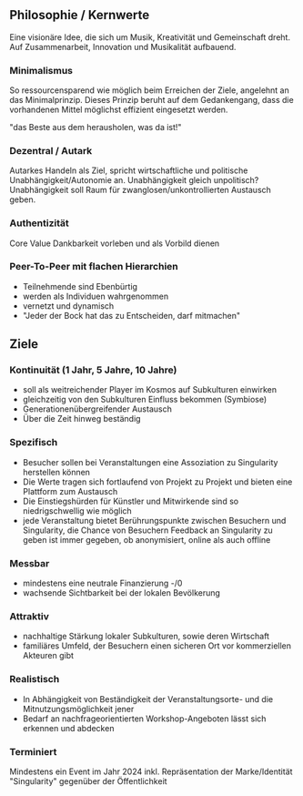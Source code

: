 #

## Philosophie / Kernwerte

Eine visionäre Idee, die sich um Musik, Kreativität und Gemeinschaft dreht. Auf Zusammenarbeit, Innovation und Musikalität aufbauend.

### Minimalismus

So ressourcensparend wie möglich beim Erreichen der Ziele, angelehnt an das Minimalprinzip. Dieses Prinzip beruht auf dem Gedankengang, dass die vorhandenen Mittel möglichst effizient eingesetzt werden.

"das Beste aus dem herausholen, was da ist!"

### Dezentral / Autark

Autarkes Handeln als Ziel, spricht wirtschaftliche und politische Unabhängigkeit/Autonomie an. Unabhängigkeit gleich unpolitisch? Unabhängigkeit soll Raum für zwanglosen/unkontrollierten Austausch geben.

### Authentizität

Core Value
Dankbarkeit vorleben und als Vorbild dienen

### Peer-To-Peer mit flachen Hierarchien

- Teilnehmende sind Ebenbürtig
- werden als Individuen wahrgenommen
- vernetzt und dynamisch
- "Jeder der Bock hat das zu Entscheiden, darf mitmachen"

## Ziele

### Kontinuität (1 Jahr, 5 Jahre, 10 Jahre)

- soll als weitreichender Player im Kosmos auf Subkulturen einwirken
- gleichzeitig von den Subkulturen Einfluss bekommen (Symbiose)
- Generationenübergreifender Austausch
- Über die Zeit hinweg beständig

### Spezifisch

- Besucher sollen bei Veranstaltungen eine Assoziation zu Singularity herstellen können
- Die Werte tragen sich fortlaufend von Projekt zu Projekt und bieten eine Plattform zum Austausch
- Die Einstiegshürden für Künstler und Mitwirkende sind so niedrigschwellig wie möglich
- jede Veranstaltung bietet Berührungspunkte zwischen Besuchern und Singularity, die Chance von Besuchern Feedback an Singularity zu geben ist immer gegeben, ob anonymisiert, online als auch offline

### Messbar

- mindestens eine neutrale Finanzierung -/0
- wachsende Sichtbarkeit bei der lokalen Bevölkerung

### Attraktiv

- nachhaltige Stärkung lokaler Subkulturen, sowie deren Wirtschaft
- familiäres Umfeld, der Besuchern einen sicheren Ort vor kommerziellen Akteuren gibt

### Realistisch

- In Abhängigkeit von Beständigkeit der Veranstaltungsorte- und die Mitnutzungsmöglichkeit jener
- Bedarf an nachfrageorientierten Workshop-Angeboten lässt sich erkennen und abdecken

### Terminiert

Mindestens ein Event im Jahr 2024 inkl. Repräsentation der Marke/Identität "Singularity" gegenüber der Öffentlichkeit
